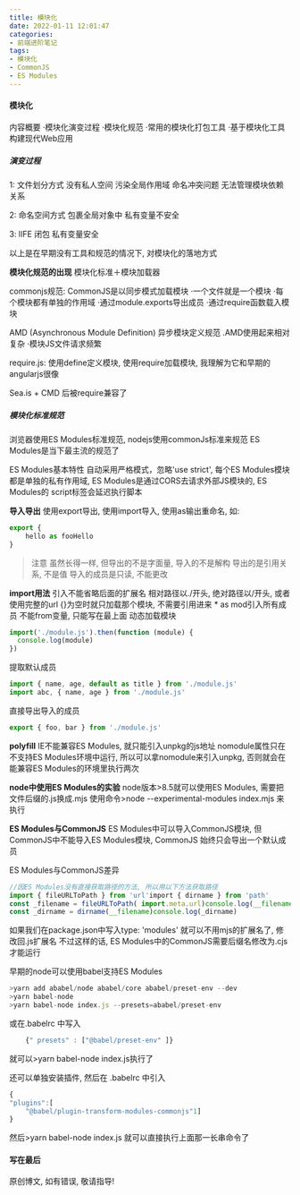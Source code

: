 ```yaml
---
title: 模块化
date: 2022-01-11 12:01:47
categories: 
- 前端进阶笔记
tags: 
- 模块化
- CommonJS
- ES Modules
---
```

#### 模块化
内容概要
·模块化演变过程
·模块化规范
·常用的模块化打包工具
·基于模块化工具构建现代Web应用

##### 演变过程
1: 文件划分方式
没有私人空间
污染全局作用域
命名冲突问题
无法管理模块依赖关系

2: 命名空间方式
包裹全局对象中
私有变量不安全

3: lIFE
闭包 私有变量安全

以上是在早期没有工具和规范的情况下, 对模块化的落地方式


**模块化规范的出现**
模块化标准＋模块加载器

commonjs规范: CommonJS是以同步模式加载模块
·一个文件就是一个模块
·每个模块都有单独的作用域
·通过module.exports导出成员
·通过require函数载入模块

AMD (Asynchronous Module Definition) 异步模块定义规范
.AMD使用起来相对复杂
·模块JS文件请求频繁

require.js: 使用define定义模块, 使用require加载模块, 我理解为它和早期的angularjs很像

Sea.is + CMD 后被require兼容了


##### 模块化标准规范
浏览器使用ES Modules标准规范, nodejs使用commonJs标准来规范
ES Modules是当下最主流的规范了

ES Modules基本特性
自动采用严格模式，忽略'use strict', 每个ES Modules模块都是单独的私有作用域, ES Modules是通过CORS去请求外部JS模块的, ES Modules的 script标签会延迟执行脚本


**导入导出**
使用export导出, 使用import导入, 使用as输出重命名, 如:
```js
export {
    hello as fooHello
}
```

> 注意
虽然长得一样, 但导出的不是字面量, 导入的不是解构
导出的是引用关系, 不是值
导入的成员是只读, 不能更改

**import用法**
引入不能省略后面的扩展名
相对路径以./开头, 绝对路径以/开头, 或者使用完整的url
{}为空时就只加载那个模块, 不需要引用进来
\* as mod引入所有成员 
不能from变量, 只能写在最上面
动态加载模块
```js
import('./module.js').then(function (module) {
  console.log(module)
})
```
提取默认成员
```js
import { name, age, default as title } from './module.js'
import abc, { name, age } from './module.js'
```
直接导出导入的成员
```js
export { foo, bar } from './module.js'
```

**polyfill**
IE不能兼容ES Modules, 就只能引入unpkg的js地址
nomodule属性只在不支持ES Modules环境中运行, 所以可以拿nomodule来引入unpkg, 否则就会在能兼容ES Modules的环境里执行两次

**node中使用ES Modules的实验**
node版本>8.5就可以使用ES Modules, 需要把文件后缀的.js换成.mjs
使用命令>node --experimental-modules index.mjs 来执行


**ES Modules与CommonJS**
ES Modules中可以导入CommonJS模块, 但CommonJS中不能导入ES Modules模块, CommonJS 始终只会导出一个默认成员

ES Modules与CommonJS差异
```js
//因ES Modules没有直接获取路径的方法, 所以用以下方法获取路径
import { fileURLToPath } from 'url'import { dirname } from 'path'
const _filename = fileURLToPath( import.meta.url)console.log(__filename)
const _dirname = dirname(__filename)console.log(_dirname)
```

如果我们在package.json中写入type: 'modules' 就可以不用mjs的扩展名了, 修改回.js扩展名
不过这样的话, ES Modules中的CommonJS需要后缀名修改为.cjs才能运行

早期的node可以使用babel支持ES Modules
```js
>yarn add ababel/node ababel/core ababel/preset-env --dev
>yarn babel-node
>yarn babel-node index.js --presets=ababel/preset-env
```
或在.babelrc 中写入
```js
    {" presets" : ["@babel/preset-env" ]}
```
就可以>yarn babel-node index.js执行了

还可以单独安装插件, 然后在 .babelrc 中引入
```js
{
"plugins":[
    "@babel/plugin-transform-modules-commonjs"1]
}
```
然后>yarn babel-node index.js 就可以直接执行上面那一长串命令了




#### 写在最后

原创博文, 如有错误, 敬请指导!



